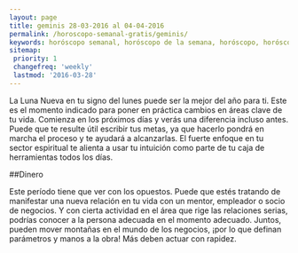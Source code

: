```yaml
---
layout: page
title: geminis 28-03-2016 al 04-04-2016 
permalink: /horoscopo-semanal-gratis/geminis/
keywords: horóscopo semanal, horóscopo de la semana, horóscopo, horóscopo gratis,horóscopos, horóscopo esperanza gracia, horoscopos geminis la semana, horóscopos gratis, Tarot, Astrologia, Zodíaco, geminis, horoscopo gratis
sitemap:
 priority: 1
 changefreq: 'weekly'
 lastmod: '2016-03-28'
---
```

La Luna Nueva en tu signo del lunes puede ser la mejor del año para ti. Este es el momento indicado para poner en práctica cambios en áreas clave de tu vida. Comienza en los próximos días y verás una diferencia incluso antes. Puede que te resulte útil escribir tus metas, ya que hacerlo pondrá en marcha el proceso y te ayudará a alcanzarlas. El fuerte enfoque en tu sector espiritual te alienta a usar tu intuición como parte de tu caja de herramientas todos los días.

##Dinero

Este período tiene que ver con los opuestos. Puede que estés tratando de manifestar una nueva relación en tu vida con un mentor, empleador o socio de negocios. Y con cierta actividad en el área que rige las relaciones serias, podrías conocer a la persona adecuada en el momento adecuado. Juntos, pueden mover montañas en el mundo de los negocios, ¡por lo que definan parámetros y manos a la obra! Más deben actuar con rapidez.